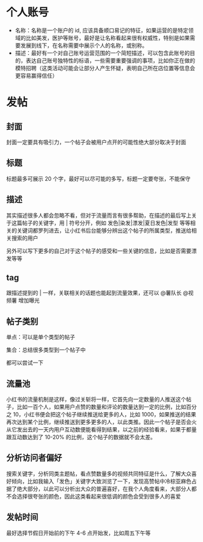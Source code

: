 
# 个人账号
- 名称：名称是一个账户的 id, 应该具备顺口易记的特征，如果运营的是特定领域的比如美发，医护等账号，最好是让名称看起来很有权威性，特别是如果需要发展到线下，在名称需要中展示个人的名称，或别称。
- 描述：最好有一个对自己账号运营范围的一个简短描述，可以包含此账号的目的，表达自己账号独特性的标语，一些需要重要强调的事项，比如你正在做的模特招聘（这类活动可能会让部分人产生怀疑，表明自己所在店位置等信息会更容易赢得信任）
# 发帖
## 封面
封面一定要具有吸引力，一个帖子会被用户点开的可能性绝大部分取决于封面
## 标题
标题最多可展示 20 个字，最好可以尽可能的多写，标题一定要夸张，不能保守
## 描述
其实描述很多人都会忽略不看，但对于流量而言有很多帮助，在描述的最后写上关于这篇帖子的关键字，用 | 符号分开，例如 发色|染发|漂发|夏日发色|发型 等等相关的关键词都罗列进去，让小红书后台能够分辨出这个帖子的所属类型，推送给相关搜索的用户

另外可以写下更多的自己对于这个帖子的感受和一些关键的信息，比如是否需要漂发等等
## tag
跟描述提到的 | 一样，关联相关的话题也能起到流量效果，还可以 @薯队长 @视频薯 增加曝光
## 帖子类别
单点：可以是单个类型的帖子

集合：总结很多类型到一个帖子中

都可以尝试一下
## 流量池
小红书的流量机制是这样，像过关斩将一样，它首先向一定数量的人推送这个帖子，比如一百个人，如果用户点赞的数量和评论的数量达到一定的比例，比如百分之 10，小红书便会把这个帖子继续推送给更多的人，比如 1000，如果推送的结果再次达到某个比例，继续推送到更多更多的人，以此类推。因此一个帖子是否会火从它发出去的一天内用户互动数便能看得到结果，以之前的经验看来，如果于都量跟互动数达到了 10-20% 的比例，这个帖子的数据就不会太差。
## 分析访问者偏好
搜索关键字，分析同类主题帖，看点赞数量多的视频共同特征是什么，了解大众喜好倾向，比如我输入「发色」关键字大致浏览了一下，发现高赞帖中冷棕亚麻色占据了绝大部分，以此可以分析出大众的普遍喜好，在我个人角度看来，大部分人都不会选择很夸张的颜色，因此这类看起来很低调的颜色会受到很多人的喜爱

## 发帖时间
最好选择节假日开始前的下午 4-6 点开始发，比如周五下午等
